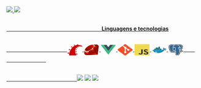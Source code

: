 <div>
  <a href="https://github.com/thiagows2">
  <img height="180em" src="https://github-readme-stats.vercel.app/api?username=thiagows2&show_icons=true&theme=github_dark&include_all_commits=true&count_private=true"/>
  <img height="180em" src="https://github-readme-stats.vercel.app/api/top-langs/?username=thiagows2&layout=compact&langs_count=7&theme=github_dark"/>
</div>
  
 ##
  
  ㅤㅤㅤㅤㅤㅤㅤㅤㅤㅤㅤㅤㅤㅤ            ㅤㅤㅤㅤㅤ<p1><strong>Linguagens e tecnologias</strong></p1>
<div style="display: inline_block"><br>
  ㅤㅤㅤㅤㅤㅤㅤㅤㅤㅤㅤㅤ
  <img align="center" alt="Thiago-Rails" height="30" width="40" src="https://raw.githubusercontent.com/devicons/devicon/master/icons/rails/rails-plain.svg">
  <img align="center" alt="Thiago-Ruby" height="30" width="40" src="https://github.com/devicons/devicon/blob/master/icons/ruby/ruby-original.svg">
  <img align="center" alt="Thiago-Vuejs" height="30" width="40" src="https://github.com/devicons/devicon/blob/master/icons/vuejs/vuejs-original.svg">
  <img align="center" alt="Thiago-Git" height="30" width="40" src="https://github.com/devicons/devicon/blob/master/icons/git/git-original.svg">
  <img align="center" alt="Thiago-JS" height="30" width="40" src="https://github.com/devicons/devicon/blob/master/icons/javascript/javascript-original.svg">
  <img align="center" alt="Thiago-Docker" height="30" width="40" src="https://github.com/devicons/devicon/blob/master/icons/docker/docker-original.svg">
  <img align="center" alt="Thiago-Postgres" height="30" width="40" src="https://github.com/devicons/devicon/blob/master/icons/postgresql/postgresql-original.svg">
ㅤㅤㅤㅤㅤㅤㅤㅤㅤㅤ
</div>
 
##
  
<div>
  ㅤㅤㅤㅤㅤㅤㅤㅤㅤㅤㅤㅤㅤㅤ                  
  <a href="https://www.instagram.com/thiagows2/" target="_blank"><img src="https://img.shields.io/badge/-Instagram-%23E4405F?style=for-the-badge&logo=instagram&logoColor=white" target="_blank"></a>
  <a href = "mailto:thiagomarques408@gmail.com"><img src="https://img.shields.io/badge/-Gmail-%23333?style=for-the-badge&logo=gmail&logoColor=white" target="_blank"></a>
  <a href="https://www.linkedin.com/in/thiago-marques-167296204/" target="_blank"><img src="https://img.shields.io/badge/-LinkedIn-%230077B5?style=for-the-badge&logo=linkedin&logoColor=white" target="_blank"></a> 
  ㅤㅤㅤㅤㅤㅤㅤㅤㅤㅤㅤㅤㅤㅤ
</div>


